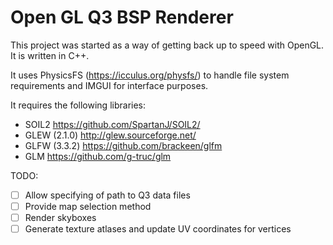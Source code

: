 # Open GL Q3 BSP Renderer

This project was started as a way of getting back up to speed with OpenGL. It 
is written in C++.

It uses PhysicsFS (https://icculus.org/physfs/) to handle file system requirements 
and IMGUI for interface purposes.

It requires the following libraries:

- SOIL2 https://github.com/SpartanJ/SOIL2/
- GLEW (2.1.0) http://glew.sourceforge.net/
- GLFW (3.3.2) https://github.com/brackeen/glfm
- GLM https://github.com/g-truc/glm

TODO:

- [ ] Allow specifying of path to Q3 data files
- [ ] Provide map selection method
- [ ] Render skyboxes
- [ ] Generate texture atlases and update UV coordinates for vertices
